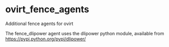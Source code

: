 ovirt_fence_agents
==================

Additional fence agents for ovirt

The fence_dlipower agent uses the dlipower python module, available from https://pypi.python.org/pypi/dlipower/
